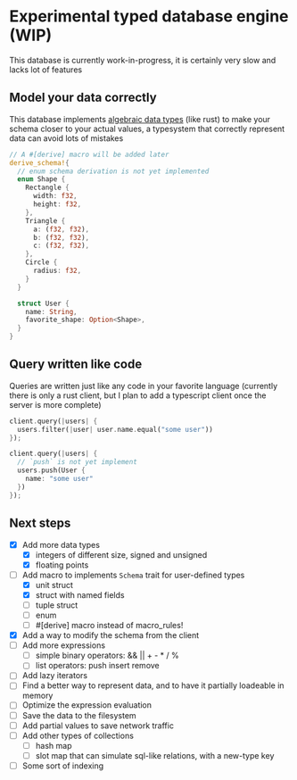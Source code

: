 # Experimental typed database engine (WIP)

This database is currently work-in-progress, it is certainly very slow and lacks lot of features

## Model your data correctly

This database implements [algebraic data types](https://en.wikipedia.org/wiki/Algebraic_data_type) (like rust)
to make your schema closer to your actual values, a typesystem that correctly represent data can avoid lots of mistakes

```rust
// A #[derive] macro will be added later
derive_schema!{
  // enum schema derivation is not yet implemented
  enum Shape {
    Rectangle {
      width: f32,
      height: f32,
    },
    Triangle {
      a: (f32, f32),
      b: (f32, f32),
      c: (f32, f32),
    },
    Circle {
      radius: f32,
    }
  }

  struct User {
    name: String,
    favorite_shape: Option<Shape>,
  }
}
```

## Query written like code

Queries are written just like any code in your favorite language
(currently there is only a rust client, but I plan to add a typescript client once the server is more complete)

```rust
client.query(|users| {
  users.filter(|user| user.name.equal("some user"))
});

client.query(|users| {
  // `push` is not yet implement
  users.push(User {
    name: "some user"
  })
});
```

## Next steps
- [x] Add more data types
  - [x] integers of different size, signed and unsigned
  - [x] floating points
- [ ] Add macro to implements `Schema` trait for user-defined types
  - [x] unit struct
  - [x] struct with named fields
  - [ ] tuple struct
  - [ ] enum
  - [ ] #[derive] macro instead of macro_rules!
- [x] Add a way to modify the schema from the client
- [ ] Add more expressions
  - [ ] simple binary operators: && || + - * / %
  - [ ] list operators: push insert remove
- [ ] Add lazy iterators
- [ ] Find a better way to represent data, and to have it partially loadeable in memory
- [ ] Optimize the expression evaluation
- [ ] Save the data to the filesystem
- [ ] Add partial values to save network traffic
- [ ] Add other types of collections
  - [ ] hash map
  - [ ] slot map that can simulate sql-like relations, with a new-type key
- [ ] Some sort of indexing
